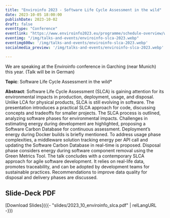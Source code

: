 ```yaml
---
title: "Enviroinfo 2023 - Software Life Cycle Assessment in the wild"
date: 2023-10-05 18:00:00
publishDate: 2023-10-02
draft: false
eventtype: "Conference"
eventlink: "https://www.enviroinfo2023.eu/programme/schedule-overview/wednesday-schedule/#1894286d"
eventimg: "/img/talks-and-events/enviroinfo-slca-2023.webp"
eventimg600w: '/img/talks-and-events/enviroinfo-slca-2023.webp'
socialmedia_preview: '/img/talks-and-events/enviroinfo-slca-2023.webp'

---
```


We are speaking at the Enviroinfo conference in Garching (near Munich) this year. (Talk will be in German)

**Topic**: Software Life Cycle Assessment in the wild*

**Abstract**: Software Life Cycle Assessment (SLCA) is gaining attention for its environmental impacts in production, deployment, usage, and disposal. Unlike LCA for physical products, SLCA is still evolving in software. The presentation introduces a practical SLCA approach for code, discussing concepts and tradeoffs for smaller projects. The SLCA process is outlined, analyzing software phases for environmental impacts. Challenges in estimating energy during development are highlighted, proposing a Software Carbon Database for continuous assessment. Deployment’s energy during Docker builds is briefly mentioned. To address usage phase complexities, a middleware solution tracking energy per API call and updating the Software Carbon Database in real-time is proposed. Disposal phase considers energy during software component removal using the Green Metrics Tool. The talk concludes with a contemporary SLCA approach for agile software development. It relies on real-life data, promotes traceability, and can be adopted by development teams for sustainable practices. Recommendations to improve data quality for disposal and delivery phases are discussed.



## Slide-Deck PDF

[Download Slides]({{- "slides/2023_10_enviroinfo_slca.pdf" | relLangURL -}})


